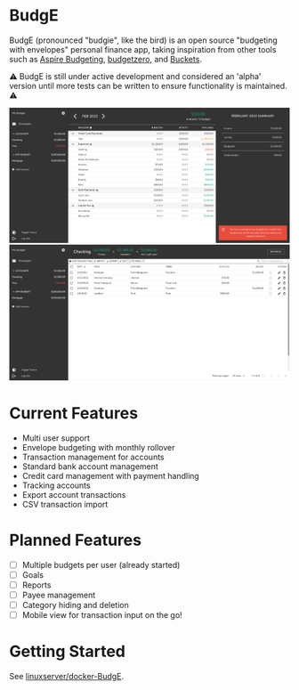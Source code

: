 # BudgE
BudgE (pronounced "budgie", like the bird) is an open source "budgeting with envelopes" personal finance app, taking inspiration from other tools such as [Aspire Budgeting](https://www.aspirebudget.com/), [budgetzero](https://budgetzero.io/), and [Buckets](https://www.budgetwithbuckets.com/).

:warning: BudgE is still under active development and considered an 'alpha' version until more tests can be written to ensure functionality is maintained. :warning:

![budget](images/budget.png)
![account](images/account.png)

# Current Features
- Multi user support
- Envelope budgeting with monthly rollover
- Transaction management for accounts
- Standard bank account management
- Credit card management with payment handling
- Tracking accounts
- Export account transactions
- CSV transaction import

# Planned Features
- [ ] Multiple budgets per user (already started)
- [ ] Goals
- [ ] Reports
- [ ] Payee management
- [ ] Category hiding and deletion
- [ ] Mobile view for transaction input on the go!

# Getting Started
See [linuxserver/docker-BudgE](https://github.com/linuxserver/docker-BudgE).
